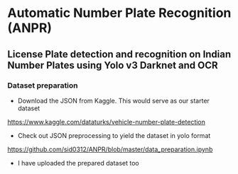 # Automatic Number Plate Recognition (ANPR)

## License Plate detection and recognition on Indian Number Plates using Yolo v3 Darknet and OCR

### Dataset preparation

- Download the JSON from Kaggle. This would serve as our starter dataset

https://www.kaggle.com/dataturks/vehicle-number-plate-detection

- Check out JSON preprocessing to yield the dataset in yolo format

https://github.com/sid0312/ANPR/blob/master/data_preparation.ipynb

- I have uploaded the prepared dataset too




